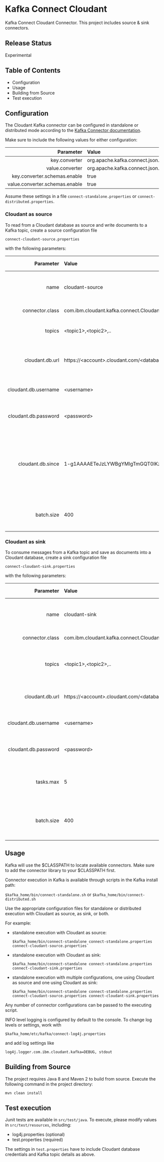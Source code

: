# Kafka Connect Cloudant

Kafka Connect Cloudant Connector. This project includes source & sink connectors.

## Release Status

Experimental

## Table of Contents

* Configuration
* Usage
* Building from Source
* Test execution

## Configuration

The Cloudant Kafka connector can be configured in standalone or distributed mode according to the [Kafka Connector documentation](http://docs.confluent.io/3.0.1/connect/userguide.html#configuring-connectors).

Make sure to include the following values for either configuration:

Parameter | Value
---:|:---
key.converter|org.apache.kafka.connect.json.JsonConverter
value.converter|org.apache.kafka.connect.json.JsonConverter
key.converter.schemas.enable|true
value.converter.schemas.enable|true

Assume these settings in a file `connect-standalone.properties` or `connect-distributed.properties`.

### Cloudant as source

To read from a Cloudant database as source and write documents to a Kafka topic, create a source configuration file 

`connect-cloudant-source.properties`

with the following parameters:

Parameter | Value | Required | Default value | Description
---:|:---|:---|:---|:---
name|cloudant-source|YES|None|A unique name to identify the connector with. 
connector.class|com.ibm.cloudant.kafka.connect.CloudantSourceConnector|YES|None|The connector class name.
topics|\<topic1\>,\<topic2\>,..|YES|None|A list of topics you want messages to be written to.
cloudant.db.url|https://\<account\>.cloudant.com/\<database\>|YES|None|The Cloudant database to read documents from.
cloudant.db.username|\<username\>|YES|None|The Cloudant username to use for authentication.
cloudant.db.password|\<password\>|YES|None|The Cloudant password to use for authentication.
cloudant.db.since|1-g1AAAAETeJzLYWBgYMlgTmGQT0lKzi9..|NO|0|The first change sequence to process from the Cloudant database above. 0 will apply all available document changes.
batch.size|400|NO|1000|The batch size used to bulk read from the Cloudant database.

### Cloudant as sink

To consume messages from a Kafka topic and save as documents into a Cloudant database, create a sink configuration file

`connect-cloudant-sink.properties`

with the following parameters:

Parameter | Value | Required | Default value | Description
---:|:---|:---|:---|:---
name|cloudant-sink|YES|None|A unique name to identify the connector with. 
connector.class|com.ibm.cloudant.kafka.connect.CloudantSinkConnector|YES|None|The connector class name.
topics|\<topic1\>,\<topic2\>,..|YES|None|The list of topics you want to consume messages from.
cloudant.db.url|https://\<account\>.cloudant.com/\<database\>|YES|None|The Cloudant database to write documents to.
cloudant.db.username|\<username\>|YES|None|The Cloudant username to use for authentication.
cloudant.db.password|\<password\>|YES|None|The Cloudant password to use for authentication.
tasks.max|5|NO|1|The number of concurrent threads to use for parallel bulk insert into Cloudant.
batch.size|400|NO|1000|The maximum number of documents to commit with a single bulk insert.

## Usage

Kafka will use the $CLASSPATH to locate available connectors. Make sure to add the connector library to your $CLASSPATH first. 

Connector execution in Kafka is available through scripts in the Kafka install path:

`$kafka_home/bin/connect-standalone.sh` or `$kafka_home/bin/connect-distributed.sh`

Use the appropriate configuration files for standalone or distributed execution with Cloudant as source, as sink, or both.

For example:
- standalone execution with Cloudant as source:

  ```
  $kafka_home/bin/connect-standalone connect-standalone.properties connect-cloudant-source.properties`
  ```

- standalone execution with Cloudant as sink:

  ```
  $kafka_home/bin/connect-standalone connect-standalone.properties connect-cloudant-sink.properties
  ```

- standalone execution with multiple configurations, one using Cloudant as source and one using Cloudant as sink:

  ```
  $kafka_home/bin/connect-standalone connect-standalone.properties connect-cloudant-source.properties connect-cloudant-sink.properties
  ```

Any number of connector configurations can be passed to the executing script. 

INFO level logging is configured by default to the console. To change log levels or settings, work with

`$kafka_home/etc/kafka/connect-log4j.properties`

and add log settings like

`log4j.logger.com.ibm.cloudant.kafka=DEBUG, stdout`

## Building from Source

The project requires Java 8 and Maven 2 to build from source. Execute the following command in the project directory:

```
mvn clean install
```

## Test execution

Junit tests are available in `src/test/java`. To execute, please modify values in `src/test/resources`, including:

- log4j.properties (optional)
- test.properties (required)

The settings in `test.properties` have to include Cloudant database credentials and Kafka topic details as above.

